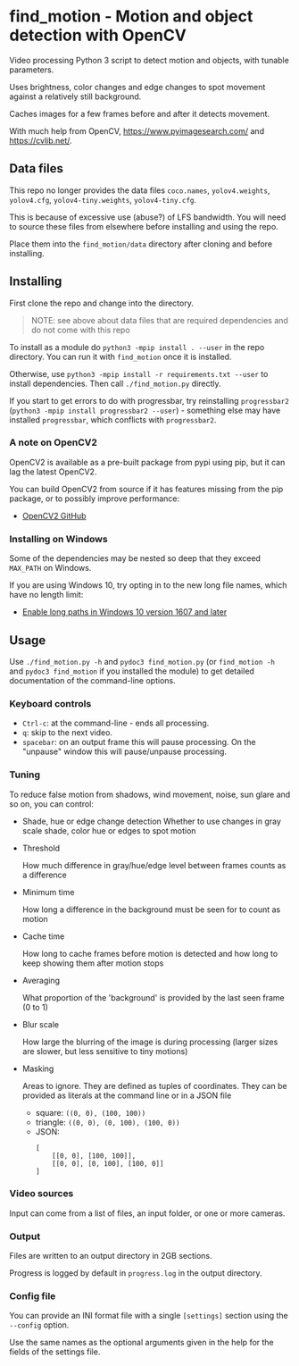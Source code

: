 # find_motion - Motion and object detection with OpenCV

Video processing Python 3 script to detect motion and objects, with tunable parameters.

Uses brightness, color changes and edge changes to spot movement against a relatively still background.

Caches images for a few frames before and after it detects movement.

With much help from OpenCV, https://www.pyimagesearch.com/ and https://cvlib.net/.

## Data files

This repo no longer provides the data files `coco.names`, `yolov4.weights`, `yolov4.cfg`, `yolov4-tiny.weights`, `yolov4-tiny.cfg`.

This is because of excessive use (abuse?) of LFS bandwidth. You will need to source these files from elsewhere before installing and using the repo.

Place them into the `find_motion/data` directory after cloning and before installing.

## Installing

First clone the repo and change into the directory.

> NOTE: see above about data files that are required dependencies and do not come with this repo

To install as a module do `python3 -mpip install . --user` in the repo directory. You can run it with `find_motion` once it is installed.

Otherwise, use `python3 -mpip install -r requirements.txt --user` to install dependencies. Then call `./find_motion.py` directly.

If you start to get errors to do with progressbar, try reinstalling `progressbar2` (`python3 -mpip install progressbar2 --user`) - something else may have installed `progressbar`, which conflicts with `progressbar2`.

### A note on OpenCV2

OpenCV2 is available as a pre-built package from pypi using pip, but it can lag the latest OpenCV2.

You can build OpenCV2 from source if it has features missing from the pip package, or to possibly improve performance:

* [OpenCV2 GitHub](https://github.com/opencv/opencv/)

### Installing on Windows

Some of the dependencies may be nested so deep that they exceed `MAX_PATH` on Windows.

If you are using Windows 10, try opting in to the new long file names, which have no length limit:

* [Enable long paths in Windows 10 version 1607 and later](https://docs.microsoft.com/en-us/windows/win32/fileio/naming-a-file#enable-long-paths-in-windows-10-version-1607-and-later)

## Usage

Use `./find_motion.py -h` and `pydoc3 find_motion.py` (or `find_motion -h` and `pydoc3 find_motion` if you installed the module) to get detailed documentation of the command-line options.

### Keyboard controls
* `Ctrl-c`: at the command-line - ends all processing.
* `q`: skip to the next video.
* `spacebar`: on an output frame this will pause processing. On the "unpause" window this will pause/unpause processing.  

### Tuning

To reduce false motion from shadows, wind movement, noise, sun glare and so on, you can control:
* Shade, hue or edge change detection
  Whether to use changes in gray scale shade, color hue or edges to spot motion

* Threshold

  How much difference in gray/hue/edge level between frames counts as a difference
* Minimum time

  How long a difference in the background must be seen for to count as motion
* Cache time

  How long to cache frames before motion is detected and how long to keep showing them after motion stops
* Averaging

  What proportion of the 'background' is provided by the last seen frame (0 to 1)
* Blur scale

  How large the blurring of the image is during processing (larger sizes are slower, but less sensitive to tiny motions)
* Masking

  Areas to ignore. They are defined as tuples of coordinates. They can be provided as literals at the command line or in a JSON file
  * square: `((0, 0), (100, 100))`
  * triangle: `((0, 0), (0, 100), (100, 0))`
  * JSON:
    ```
    [
        [[0, 0], [100, 100]],
        [[0, 0], [0, 100], [100, 0]]
    ]
    ```

### Video sources

Input can come from a list of files, an input folder, or one or more cameras.

### Output

Files are written to an output directory in 2GB sections.

Progress is logged by default in `progress.log` in the output directory.

### Config file

You can provide an INI format file with a single `[settings]` section using the `--config` option.

Use the same names as the optional arguments given in the help for the fields of the settings file.
